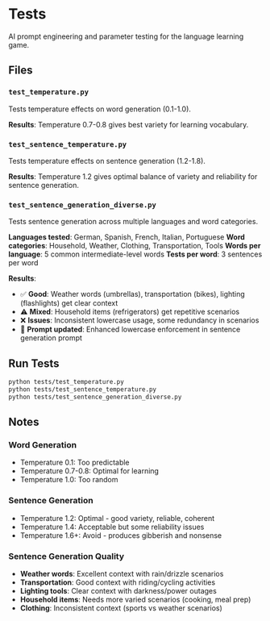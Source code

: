 # Tests

AI prompt engineering and parameter testing for the language learning game.

## Files

### `test_temperature.py`
Tests temperature effects on word generation (0.1-1.0).

**Results**: Temperature 0.7-0.8 gives best variety for learning vocabulary.

### `test_sentence_temperature.py`
Tests temperature effects on sentence generation (1.2-1.8).

**Results**: Temperature 1.2 gives optimal balance of variety and reliability for sentence generation.

### `test_sentence_generation_diverse.py`
Tests sentence generation across multiple languages and word categories.

**Languages tested**: German, Spanish, French, Italian, Portuguese
**Word categories**: Household, Weather, Clothing, Transportation, Tools
**Words per language**: 5 common intermediate-level words
**Tests per word**: 3 sentences per word

**Results**: 
- ✅ **Good**: Weather words (umbrellas), transportation (bikes), lighting (flashlights) get clear context
- ⚠️ **Mixed**: Household items (refrigerators) get repetitive scenarios
- ❌ **Issues**: Inconsistent lowercase usage, some redundancy in scenarios
- 🔧 **Prompt updated**: Enhanced lowercase enforcement in sentence generation prompt

## Run Tests

```bash
python tests/test_temperature.py
python tests/test_sentence_temperature.py
python tests/test_sentence_generation_diverse.py
```

## Notes

### Word Generation
- Temperature 0.1: Too predictable
- Temperature 0.7-0.8: Optimal for learning
- Temperature 1.0: Too random

### Sentence Generation
- Temperature 1.2: Optimal - good variety, reliable, coherent
- Temperature 1.4: Acceptable but some reliability issues
- Temperature 1.6+: Avoid - produces gibberish and nonsense

### Sentence Generation Quality
- **Weather words**: Excellent context with rain/drizzle scenarios
- **Transportation**: Good context with riding/cycling activities  
- **Lighting tools**: Clear context with darkness/power outages
- **Household items**: Needs more varied scenarios (cooking, meal prep)
- **Clothing**: Inconsistent context (sports vs weather scenarios)
